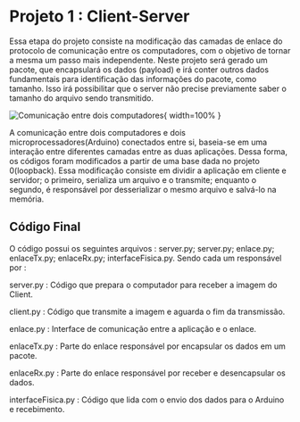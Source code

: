 

# Projeto 1 : Client-Server

  Essa etapa do projeto consiste na modificação das camadas de enlace do protocolo de comunicação entre os computadores, com o objetivo de tornar a mesma um passo mais independente. Neste projeto será gerado um pacote, que encapsulará os dados (payload) e irá conter outros dados fundamentais para identificação das informações do pacote, como tamanho. Isso irá possibilitar que o server não precise previamente saber o tamanho do arquivo sendo transmitido.

![Comunicação entre dois computadores](doc/clientServer.png){ width=100% }

A comunicação entre dois computadores e dois microprocessadores(Arduino) conectados entre si, baseia-se em uma interação entre diferentes camadas entre as duas aplicações. Dessa forma, os códigos foram modificados a partir de uma base dada no projeto 0(loopback). Essa modificação consiste em dividir a aplicação em cliente e servidor; o primeiro, serializa um arquivo e o transmite; enquanto o segundo, é responsável por desserializar o mesmo arquivo e salvá-lo na memória. 



## Código Final

O código possui os seguintes arquivos : server.py; server.py; enlace.py; enlaceTx.py; enlaceRx.py; interfaceFisica.py. Sendo cada um responsável por :

server.py : Código que prepara o computador para receber a imagem do Client.

client.py : Código que transmite a imagem e aguarda o fim da transmissão.

enlace.py : Interface de comunicação entre a aplicação e o enlace.

enlaceTx.py : Parte do enlace responsável por encapsular os dados em um pacote.

enlaceRx.py : Parte do enlace responsável por receber e desencapsular os dados.

interfaceFisica.py : Código que lida com o envio dos dados para o Arduino e recebimento.
